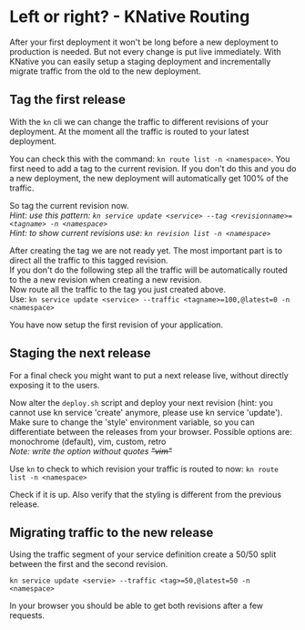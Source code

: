 # Left or right? - KNative Routing

After your first deployment it won't be long before a new deployment to production is needed. But not every change is put live immediately. With KNative you can easily setup a staging deployment and incrementally migrate traffic from the old to the new deployment.  


## Tag the first release

With the `kn` cli we can change the traffic to different revisions of your deployment. At the moment all the traffic is routed to your latest deployment.

You can check this with the command: `kn route list -n <namespace>`. You first need to add a tag to the current revision.
If you don't do this and you do a new deployment, the new deployment will automatically get 100% of the traffic.

So tag the current revision now. \
_Hint: use this pattern: `kn service update <service> --tag <revisionname>=<tagname> -n <namespace>`_ \
_Hint: to show current revisions use: `kn revision list -n <namespace>`_
 
After creating the tag we are not ready yet. The most important part is to direct all the traffic to this tagged revision.  
If you don't do the following step all the traffic will be automatically routed to the a new revision when creating a new revision.  
Now route all the traffic to the tag you just created above.  
Use: `kn service update <service> --traffic <tagname>=100,@latest=0 -n <namespace>` 
 
You have now setup the first revision of your application. 


## Staging the next release
For a final check you might want to put a next release live, without directly exposing it to the users. 

Now alter the `deploy.sh` script and deploy your next revision (hint: you cannot use kn service 'create' anymore, please use kn service 'update').
Make sure to change the 'style' environment variable, so you can differentiate between the releases from your browser. 
Possible options are: monochrome (default), vim, custom, retro \
_Note: write the option without quotes ~~"vim"~~_

Use `kn` to check to which revision your traffic is routed to now:
`kn route list -n <namespace>`

Check if it is up. Also verify that the styling is different from the previous release.


## Migrating traffic to the new release
Using the traffic segment of your service definition create a 50/50 split between the first and the second revision.

`kn service update <servie> --traffic <tag>=50,@latest=50 -n <namespace>`

In your browser you should be able to get both revisions after a few requests.